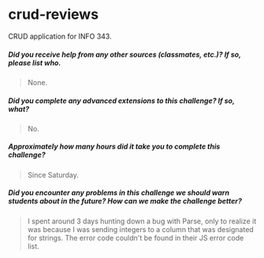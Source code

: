 # crud-reviews
CRUD application for INFO 343.


##### Did you receive help from any other sources (classmates, etc.)? If so, please list who. #####
> None.
##### Did you complete any advanced extensions to this challenge? If so, what? #####
> No.
##### Approximately how many hours did it take you to complete this challenge? #####
> Since Saturday.
##### Did you encounter any problems in this challenge we should warn students about in the future? How can we make the challenge better? #####
> I spent around 3 days hunting down a bug with Parse, only to realize it was because I was sending
integers to a column that was designated for strings. The error code couldn't be found in their JS
error code list. 